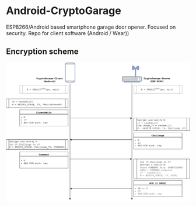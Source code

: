 # Android-CryptoGarage
ESP8266/Android based smartphone garage door opener. Focused on security. Repo for client software (Android / Wear)) 

## Encryption scheme ##
![Networkcommunication between client and server](https://github.com/wladimir-computin/Android-CryptoGarage/raw/master/doc/Flow.png)
